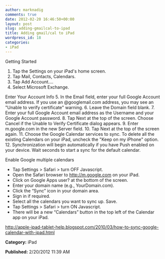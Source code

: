 ```yaml
---
author: marknadig
comments: true
date: 2012-02-20 16:46:50+00:00
layout: post
slug: adding-gmailcal-to-ipad
title: Adding gmail/cal to iPad
wordpress_id: 18
categories:
- iPad
---
```


Getting Started





1. Tap the Settings on your iPad's home screen.
2. Tap Mail, Contacts, Calendars.
3. Tap Add Account....
4. Select Microsoft Exchange.





Enter Your Account Info
5. In the Email field, enter your full Google Account email address.
If you use an @googlemail.com address, you may see an "Unable to verify certificate" warning.
6. Leave the Domain field blank.
7. Enter your full Google Account email address as the Username and your Google Account password.
8. Tap Next at the top of the screen. Choose Cancel if the Unable to Verify Certificate dialog appears.
9. Enter m.google.com in the new Server field.
10. Tap Next at the top of the screen again.
11. Choose the Google Calendar services to sync.
To delete all the existing Calendars on your iPad, uncheck the "Keep on my iPhone" option.
12. Synchronization will begin automatically if you have Push enabled on your device. Wait seconds to start a sync for the default calendar.

Enable Google multiple calendars
* Tap Settings > Safari > turn OFF Javascript.
* Open the Safari browser to http://m.google.com on your iPad.
* Click on Google Apps user? at the bottom of the screen.
* Enter your domain name (e.g., YourDomain.com).
* Click the “Sync” icon in your domain area.
* Sign in if required.
* Select all the calendars you want to sync up. Save.
* Tap Settings > Safari > turn ON Javascript.
* There will be a new “Calendars” button in the top left of the Calendar app on your iPad.

http://apple-ipad-tablet-help.blogspot.com/2010/03/how-to-sync-google-calendar-with-ipad.html


**Category:** iPad




**Published:** 2/20/2012 11:39 AM
